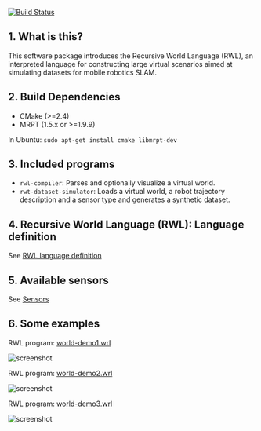 [![Build Status](https://travis-ci.org/jlblancoc/recursive-world-toolkit.png?branch=master)](https://travis-ci.org/jlblancoc/recursive-world-toolkit)

## 1. What is this?

This software package introduces the Recursive World Language (RWL), an interpreted language for constructing large virtual scenarios aimed at simulating datasets for mobile robotics SLAM. 

## 2. Build Dependencies
  * CMake (>=2.4)
  * MRPT (1.5.x or >=1.9.9)

In Ubuntu: 
`sudo apt-get install cmake libmrpt-dev`

##  3. Included programs
 * `rwl-compiler`: Parses and optionally visualize a virtual world.
 * `rwt-dataset-simulator`: Loads a virtual world, a robot trajectory description and a sensor type and generates a synthetic dataset.


## 4. Recursive World Language (RWL): Language definition 
 
See [RWL language definition](https://github.com/jlblancoc/recursive-world-toolkit/wiki/RWL-language-definition)

## 5. Available sensors 
 
See [Sensors](https://github.com/jlblancoc/recursive-world-toolkit/wiki/Sensors)


## 6. Some examples

RWL program: [world-demo1.wrl](https://github.com/jlblancoc/recursive-world-toolkit/blob/master/demos/world-demo1.rwl)

![screenshot](https://raw.githubusercontent.com/jlblancoc/recursive-world-toolkit/master/demos/world-demo1.png)

RWL program: [world-demo2.wrl](https://github.com/jlblancoc/recursive-world-toolkit/blob/master/demos/world-demo2.rwl)

![screenshot](https://raw.githubusercontent.com/jlblancoc/recursive-world-toolkit/master/demos/world-demo2.png)

RWL program: [world-demo3.wrl](https://github.com/jlblancoc/recursive-world-toolkit/blob/master/demos/world-demo3.rwl)

![screenshot](https://raw.githubusercontent.com/jlblancoc/recursive-world-toolkit/master/demos/world-demo3.png)
